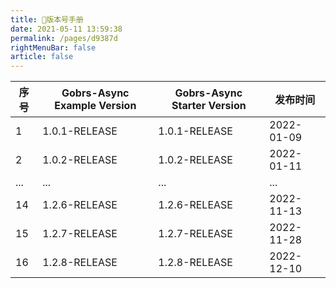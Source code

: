 ```yaml
---
title: 🧅版本号手册
date: 2021-05-11 13:59:38
permalink: /pages/d9387d
rightMenuBar: false
article: false
---
```





|   序号   | Gobrs-Async Example Version | Gobrs-Async Starter Version | 发布时间   |
| ---- | ---------------------- | ----------------------- | ---------- |
| 1    | 1.0.1-RELEASE             | 1.0.1-RELEASE           | 2022-01-09 |
| 2    |   1.0.2-RELEASE         |1.0.2-RELEASE           | 2022-01-11 |
|...|...|...|...|
| 14    |   1.2.6-RELEASE         | 1.2.6-RELEASE           | 2022-11-13 |
| 15    |   1.2.7-RELEASE         | 1.2.7-RELEASE           | 2022-11-28 |
| 16    |   1.2.8-RELEASE         | 1.2.8-RELEASE           | 2022-12-10 |
